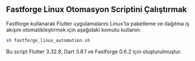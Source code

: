 ## Fastforge Linux Otomasyon Scriptini Çalıştırmak

Fastforge kullanarak Flutter uygulamalarını Linux'ta paketleme ve dağıtma iş akışını otomatikleştirmek için aşağıdaki komutu kullanın:

```bash
sh fastforge_linux_automation.sh
```

Bu script Flutter 3.32.8, Dart 3.8.1 ve Fastforge 0.6.2 için oluşturulmuştur.
